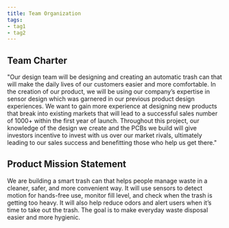 ```yaml
---
title: Team Organization
tags:
- tag1
- tag2
---
```


## Team Charter


"Our design team will be designing and creating an automatic trash can that will make the daily lives of our customers easier and more comfortable. In the creation of our product, we will be using our company’s expertise in sensor design which was garnered in our previous product design experiences. We want to gain more experience at designing new products that break into existing markets that will lead to a successful sales number of 1000+ within the first year of launch. Throughout this project, our knowledge of the design we create and the PCBs we build will give investors incentive to invest with us over our market rivals, ultimately leading to our sales success and benefitting those who help us get there."


## Product Mission Statement

We are building a smart trash can that helps people manage waste in a cleaner, safer, and more convenient way. It will use sensors to detect motion for hands-free use, monitor fill level, and check when the trash is getting too heavy. It will also help reduce odors and alert users when it’s time to take out the trash. The goal is to make everyday waste disposal easier and more hygienic.
